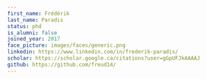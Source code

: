 ```yaml
---
first_name: Frédérik
last_name: Paradis
status: phd
is_alumni: false
joined_year: 2017
face_picture: images/faces/generic.png
linkedin: https://www.linkedin.com/in/frederik-paradis/
scholar: https://scholar.google.ca/citations?user=gGpUFJkAAAAJ
github: https://github.com/freud14/
---
```

